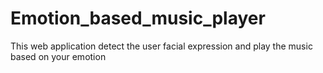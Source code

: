 # Emotion_based_music_player
This web application detect the user facial expression and play the music based on your emotion 
